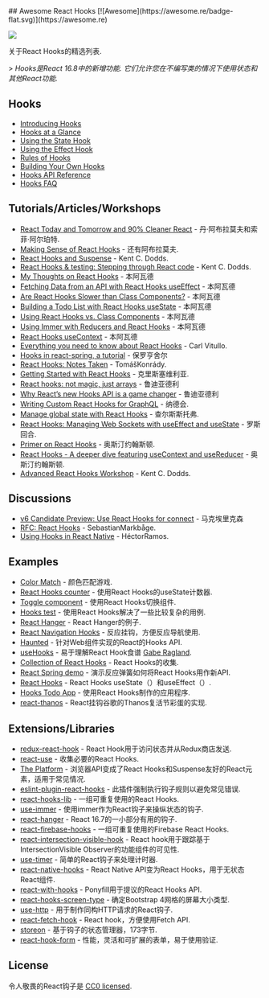 <div class="github-widget" data-repo="glauberfc/awesome-react-hooks"></div>
## Awesome React Hooks [![Awesome](https://awesome.re/badge-flat.svg)](https://awesome.re)

[<img src="https://user-images.githubusercontent.com/15311858/47717137-ab421180-dc23-11e8-9ee8-a0de40260113.png">](https://reactjs.org/docs/hooks-intro.html)

关于React Hooks的精选列表.

 &gt; _Hooks是React 16.8中的新增功能.  它们允许您在不编写类的情况下使用状态和其他React功能._



## Hooks

- [Introducing Hooks](https://reactjs.org/docs/hooks-intro.html)
- [Hooks at a Glance](https://reactjs.org/docs/hooks-overview.html)
- [Using the State Hook](https://reactjs.org/docs/hooks-state.html)
- [Using the Effect Hook](https://reactjs.org/docs/hooks-effect.html)
- [Rules of Hooks](https://reactjs.org/docs/hooks-rules.html)
- [Building Your Own Hooks](https://reactjs.org/docs/hooks-custom.html)
- [Hooks API Reference](https://reactjs.org/docs/hooks-reference.html)
- [Hooks FAQ](https://reactjs.org/docs/hooks-faq.html)

## Tutorials/Articles/Workshops

- [React Today and Tomorrow and 90% Cleaner React](https://www.youtube.com/watch?v=dpw9EHDh2bM) - 丹·阿布拉莫夫和索菲·阿尔珀特.
- [Making Sense of React Hooks](https://medium.com/@dan_abramov/making-sense-of-react-hooks-fdbde8803889) - 还有阿布拉莫夫.
- [React Hooks and Suspense](https://egghead.io/playlists/react-hooks-and-suspense-650307f2) -  Kent C. Dodds.
- [React Hooks & testing: Stepping through React code](https://youtu.be/JQeB9miT9Wc) -  Kent C. Dodds.
- [My Thoughts on React Hooks](https://youtu.be/gmF4k6P2va8) - 本阿瓦德
- [Fetching Data from an API with React Hooks useEffect](https://youtu.be/k0WnY0Hqe5c) - 本阿瓦德
- [Are React Hooks Slower than Class Components?](https://youtu.be/tKRWuVOEB2w) - 本阿瓦德
- [Building a Todo List with React Hooks useState](https://youtu.be/cAZ-fOd1RpA) - 本阿瓦德
- [Using React Hooks vs. Class Components](https://youtu.be/vbaIZ3xMj9U) - 本阿瓦德
- [Using Immer with Reducers and React Hooks](https://youtu.be/FmKjwh34Rn8) - 本阿瓦德
- [React Hooks useContext](https://youtu.be/xWXxkFzgnFM) - 本阿瓦德
- [Everything you need to know about React Hooks](https://medium.com/@vcarl/everything-you-need-to-know-about-react-hooks-8f680dfd4349) -  Carl Vitullo.
- [Hooks in react-spring, a tutorial](https://medium.com/@drcmda/hooks-in-react-spring-a-tutorial-c6c436ad7ee4) - 保罗亨舍尔
- [React Hooks: Notes Taken](https://medium.com/@tomaskonrady/react-hooks-notes-taken-c42376af3ab0) - TomášKonrády.
- [Getting Started with React Hooks](https://scotch.io/tutorials/getting-started-with-react-hooks) - 克里斯塞维利亚.
- [React hooks: not magic, just arrays](https://medium.com/@ryardley/react-hooks-not-magic-just-arrays-cd4f1857236e) - 鲁迪亚德利
- [Why React’s new Hooks API is a game changer](https://itnext.io/why-reacts-hooks-api-is-a-game-changer-8731c2b0a8c) - 鲁迪亚德利
- [Writing Custom React Hooks for GraphQL](https://medium.com/open-graphql/react-hooks-for-graphql-3fa8ebdd6c62) - 纳德会.
- [Manage global state with React Hooks](https://medium.com/@Charles_Stover/manage-global-state-with-react-hooks-6065041b55b4) - 查尔斯斯托弗.
- [React Hooks: Managing Web Sockets with useEffect and useState](https://medium.com/@rossbulat/react-hooks-managing-web-sockets-with-useeffect-and-usestate-2dfc30eeceec) - 罗斯回合.
- [Primer on React Hooks](https://testdriven.io/blog/react-hooks-primer/) - 奥斯汀约翰斯顿.
- [React Hooks - A deeper dive featuring useContext and useReducer](https://testdriven.io/blog/react-hooks-advanced/) - 奥斯汀约翰斯顿.
- [Advanced React Hooks Workshop](https://github.com/kentcdodds/advanced-react-hooks) -  Kent C. Dodds.

## Discussions

- [v6 Candidate Preview: Use React Hooks for connect](https://github.com/reduxjs/react-redux/pull/1065) - 马克埃里克森
- [RFC: React Hooks](https://github.com/reactjs/rfcs/pull/68) - SebastianMarkbåge.
- [Using Hooks in React Native](https://github.com/facebook/react-native/issues/21967#issuecomment-434113687) - HéctorRamos.

## Examples

- [Color Match](https://codesandbox.io/s/jjy215l7w3) - 颜色匹配游戏.
- [React Hooks counter](https://codesandbox.io/s/yjn90lzwrx?module=%2Fsrc%2FApp.js) - 使用React Hooks的useState计数器.
- [Toggle component](https://codesandbox.io/s/m449vyk65x) - 使用React Hooks切换组件.
- [Hooks test](https://github.com/jacobp100/hooks-test) - 使用React Hooks解决了一些比较复杂的用例.
- [React Hanger](https://github.com/kitze/react-hanger) -  React Hanger的例子.
- [React Navigation Hooks](https://github.com/react-navigation/react-navigation-hooks) - 反应挂钩，方便反应导航使用.
- [Haunted](https://github.com/matthewp/haunted) - 针对Web组件实现的React的Hooks API.
- [useHooks](https://usehooks.com/) - 易于理解React Hook食谱 [Gabe Ragland](https://twitter.com/gabe_ragland).
- [Collection of React Hooks](https://nikgraf.github.io/react-hooks/) -  React Hooks的收集.
- [React Spring demo](https://codesandbox.io/s/ppxnl191zx) - 演示反应弹簧如何将React Hooks用作新API.
- [React Hooks](https://codesandbox.io/s/yq5qowzrvz) -  React Hooks useState（）和useEffect（）.
- [Hooks Todo App](https://codesandbox.io/s/9kwyzy0y4) - 使用React Hooks制作的应用程序.
- [react-thanos](https://github.com/codeshifu/react-thanos) -  React挂钩谷歌的Thanos复活节彩蛋的实现.

## Extensions/Libraries

- [redux-react-hook](https://github.com/facebookincubator/redux-react-hook) -  React Hook用于访问状态并从Redux商店发送.
- [react-use](https://github.com/streamich/react-use) - 收集必要的React Hooks.
- [The Platform](https://github.com/palmerhq/the-platform) - 浏览器API变成了React Hooks和Suspense友好的React元素，适用于常见情况.
- [eslint-plugin-react-hooks](https://www.npmjs.com/package/eslint-plugin-react-hooks) - 此插件强制执行钩子规则以避免常见错误.
- [react-hooks-lib](https://github.com/beizhedenglong/react-hooks-lib) - 一组可重复使用的React Hooks.
- [use-immer](https://github.com/mweststrate/use-immer) - 使用immer作为React钩子来操纵状态的钩子.
- [react-hanger](https://github.com/kitze/react-hanger) -  React 16.7的一小部分有用的钩子.
- [react-firebase-hooks](https://github.com/csfrequency/react-firebase-hooks) - 一组可重复使用的Firebase React Hooks.
- [react-intersection-visible-hook](https://github.com/AvraamMavridis/react-intersection-visible-hook) -  React hook用于跟踪基于IntersectionVisible Observer的功能组件的可见性.
- [use-timer](https://github.com/thibaultboursier/use-timer) - 简单的React钩子来处理计时器.
- [react-native-hooks](https://github.com/react-native-community/react-native-hooks) -  React Native API变为React Hooks，用于无状态React组件.
- [react-with-hooks](https://github.com/yesmeck/react-with-hooks) -  Ponyfill用于提议的React Hooks API.
- [react-hooks-screen-type](https://github.com/pankod/react-hooks-screen-type) - 确定Bootstrap 4网格的屏幕大小类型.
- [use-http](https://github.com/alex-cory/react-usefetch) - 用于制作同构HTTP请求的React钩子.
- [react-fetch-hook](https://github.com/ilyalesik/react-fetch-hook) -  React hook，方便使用Fetch API.
- [storeon](https://github.com/storeon/storeon) - 基于钩子的状态管理器，173字节.
- [react-hook-form](https://github.com/bluebill1049/react-hook-form) - 性能，灵活和可扩展的表单，易于使用验证.

## License

令人敬畏的React钩子是 [CC0 licensed](https://github.com/glauberfc/awesome-react-hooks/blob/master//LICENSE.md).
